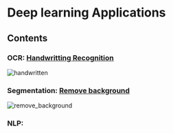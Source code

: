 # Deep learning Applications

## Contents
### OCR: [Handwritting Recognition](ocr/)
![handwritten](https://user-images.githubusercontent.com/17582508/232518948-d67882c6-1bf1-4110-a9b4-6d6fd699a270.gif)

### Segmentation: [Remove background](segmentation/)
![remove_background](https://github.com/MrSyee/dl_apps/assets/17582508/be4383cf-7828-4f92-99bb-554bdaf93b98)

### NLP:
